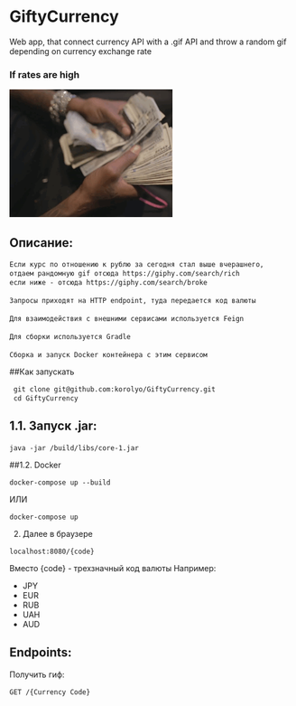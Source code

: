 # GiftyCurrency
Web app, that connect currency API with a .gif API and throw a random gif depending on currency exchange rate

### If rates are high
![](https://github.com/korolyo/GiftyCurrency/blob/main/Images/rich.gif)


Описание:
---
```
Если курс по отношению к рублю за сегодня стал выше вчерашнего,  
отдаем рандомную gif отсюда https://giphy.com/search/rich  
если ниже - отсюда https://giphy.com/search/broke
 
Запросы приходят на HTTP endpoint, туда передается код валюты

Для взаимодействия с внешними сервисами используется Feign  
  
Для сборки используется Gradle  

Сборка и запуск Docker контейнера с этим сервисом
```  

##Как запускать
```
 git clone git@github.com:korolyo/GiftyCurrency.git
 cd GiftyCurrency
```
1.1. Запуск .jar:
---
```
java -jar /build/libs/core-1.jar
```
##1.2. Docker
```
docker-compose up --build
```
ИЛИ
```
docker-compose up
```
2. Далее в браузере
```
localhost:8080/{code}
```
Вместо {code} - трехзначный код валюты
Например:
* JPY
* EUR
* RUB
* UAH
* AUD

Endpoints:
---  
Получить гиф:
```
GET /{Currency Code}
```

